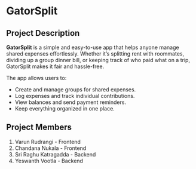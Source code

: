 # GatorSplit

## Project Description  
**GatorSplit** is a simple and easy-to-use app that helps anyone manage shared expenses effortlessly. Whether it’s splitting rent with roommates, dividing up a group dinner bill, or keeping track of who paid what on a trip, GatorSplit makes it fair and hassle-free.  

The app allows users to:  
- Create and manage groups for shared expenses.  
- Log expenses and track individual contributions.  
- View balances and send payment reminders.  
- Keep everything organized in one place.  

## Project Members  
1. Varun Rudrangi - Frontend 
2. Chandana Nukala - Frontend 
3. Sri Raghu Katragadda - Backend  
4. Yeswanth Vootla - Backend
